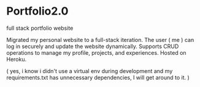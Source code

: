 # Portfolio2.0
full stack portfolio website


Migrated my personal website to a full-stack iteration. The user ( me ) can log in securely and update the website dynamically. Supports CRUD operations to manage my profile, projects, and experiences. Hosted on Heroku.




( yes, i know i didn't use a virtual env during development and my requirements.txt has unnecessary dependencies, I will get around to it. )
